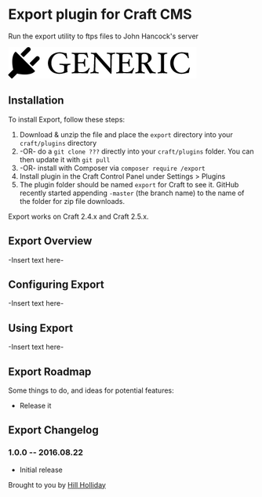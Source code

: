 # Export plugin for Craft CMS

Run the export utility to ftps files to John Hancock&#39;s server

![Screenshot](resources/screenshots/plugin_logo.png)

## Installation

To install Export, follow these steps:

1. Download & unzip the file and place the `export` directory into your `craft/plugins` directory
2.  -OR- do a `git clone ???` directly into your `craft/plugins` folder.  You can then update it with `git pull`
3.  -OR- install with Composer via `composer require /export`
4. Install plugin in the Craft Control Panel under Settings > Plugins
5. The plugin folder should be named `export` for Craft to see it.  GitHub recently started appending `-master` (the branch name) to the name of the folder for zip file downloads.

Export works on Craft 2.4.x and Craft 2.5.x.

## Export Overview

-Insert text here-

## Configuring Export

-Insert text here-

## Using Export

-Insert text here-

## Export Roadmap

Some things to do, and ideas for potential features:

* Release it

## Export Changelog

### 1.0.0 -- 2016.08.22

* Initial release

Brought to you by [Hill Holliday](http://hhcc.com)
